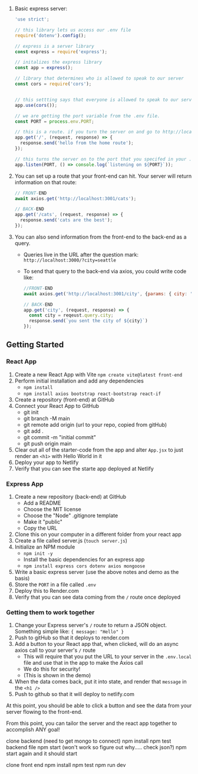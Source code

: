1. Basic express server:

   ```javaScript
   'use strict';

   // this library lets us access our .env file
   require('dotenv').config();

   // express is a server library
   const express = require('express');

   // initalizes the express library
   const app = express();

   // library that determines who is allowed to speak to our server
   const cors = require('cors');


   // this settting says that everyone is allowed to speak to our server
   app.use(cors());

   // we are getting the port variable from the .env file.
   const PORT = process.env.PORT;

   // this is a route. if you turn the server on and go to http://localhost:3001/ (or whatever port you specified in your .env), you will see 'hello from the home route'
   app.get('/', (request, response) => {
     response.send('hello from the home route');
   });

   // this turns the server on to the port that you specifed in your .env file
   app.listen(PORT, () => console.log(`listening on ${PORT}`));
   ```

1. You can set up a route that your front-end can hit. Your server will return information on that route:

   ```javaScript
   // FRONT-END
   await axios.get('http://localhost:3001/cats');

   // BACK-END
   app.get('/cats', (request, response) => {
     response.send('cats are the best');
   });
   ```

1. You can also send information from the front-end to the back-end as a query.

   - Queries live in the URL after the question mark: `http://localhost:3000/?city=seattle`
   - To send that query to the back-end via axios, you could write code like:

     ```javaScript
     //FRONT-END
     await axios.get('http://localhost:3001/city', {params: { city: 'seattle' }});

     // BACK-END
     app.get('city', (request, response) => {
       const city = reqeust.query.city;
       response.send(`you sent the city of ${city}`)
     });
     ```

## Getting Started

### React App

1. Create a new React App with Vite `npm create vite@latest front-end`
1. Perform initial installation and add any dependencies
   - `npm install`
   - `npm install axios bootstrap react-bootstrap react-if`
1. Create a repository (front-end) at GitHub
1. Connect your React App to GitHub
   - git init
   - git branch -M main
   - git remote add origin (url to your repo, copied from gitHub)
   - git add .
   - git commit -m "initial commit"
   - git push origin main
1. Clear out all of the starter-code from the app and alter `App.jsx` to just render an `<h1>` with Hello World in it
1. Deploy your app to Netlify
1. Verify that you can see the starte app deployed at Netlify

### Express App

1. Create a new repository (back-end) at GitHub
   - Add a README
   - Choose the MIT license
   - Choose the "Node" .gitignore template
   - Make it "public"
   - Copy the URL
1. Clone this on your computer in a different folder from your react app
1. Create a file called server.js (`touch server.js`)
1. Initialize an NPM module
   - `npm init -y`
   - Install the basic dependencies for an express app
   - `npm install express cors dotenv axios mongoose`
1. Write a basic express server (use the above notes and demo as the basis)
1. Store the `PORT` in a file called `.env`
1. Deploy this to Render.com
1. Verify that you can see data coming from the `/` route once deployed

### Getting them to work together

1. Change your Express server's `/` route to return a JSON object. Something simple like:
   `{ message: "Hello" }`
1. Push to gitHub so that it deploys to render.com
1. Add a button to your React app that, when clicked, will do an async axios call to your server's `/` route
   - This will require that you put the URL to your server in the `.env.local` file and use that in the app to make the Axios call
   - We do this for security!
   - (This is shown in the demo)
1. When the data comes back, put it into state, and render that `message` in the `<h1 />`
1. Push to github so that it will deploy to netlify.com

At this point, you should be able to click a button and see the data from your server flowing to the front-end.

From this point, you can tailor the server and the react app together to accomplish ANY goal!






clone backend  (need to get mongo to connect)
npm install
npm test backend file
npm start (won't work so figure out why..... check json?)
npm start again and it should start




clone front end
npm install
npm test
npm run dev
